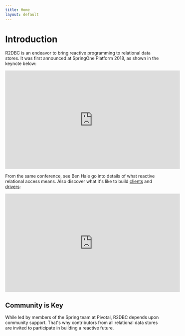 ```yaml
---
title: Home
layout: default
---
```


# Introduction

R2DBC is an endeavor to bring reactive programming to relational data stores. It was first announced at SpringOne Platform 2018, as shown in the keynote below:

<iframe width="560" height="315" src="https://www.youtube-nocookie.com/embed/E3s5f-JF8z4?start=520" frameborder="0" allow="autoplay; encrypted-media" allowfullscreen></iframe>

From the same conference, see Ben Hale go into details of what reactive relational access means. Also discover what it's like to build [clients](/clients) and [drivers](/drivers):

<iframe width="560" height="315" src="https://www.youtube-nocookie.com/embed/idApf9DMdfk" frameborder="0" allow="autoplay; encrypted-media" allowfullscreen></iframe>


## Community is Key

While led by members of the Spring team at Pivotal, R2DBC depends upon community support. That's why contributors from all relational data stores are invited to participate in building a reactive future.